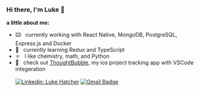 ### Hi there, I'm Luke 👋
**a little about me:**
- ⌨️ &nbsp; currently working with React Native, MongoDB, PostgreSQL, Express.js and Docker
- 🌱 &nbsp; currently learning Redux and TypeScript
- ⚛️ &nbsp; I like chemistry, math, and Python
- 📲 &nbsp; check out [ThoughtBubble](https://github.com/lukehatcher/vscode-ios-todos), my ios project tracking app with VSCode integeration
<br/><br/>
[![Linkedin: Luke Hatcher](https://img.shields.io/badge/-lukehatcher98-blue?style=flat-square&logo=Linkedin&logoColor=white&link=https://www.linkedin.com/in/lukehatcher98/)](https://www.linkedin.com/in/lukehatcher98/)
[![Gmail Badge](https://img.shields.io/badge/-andrewsong61-c14438?style=flat&logo=Gmail&logoColor=white&link=mailto:lukehatcher98@gmail.com)](mailto:lukehatcher98@gmail.com)
